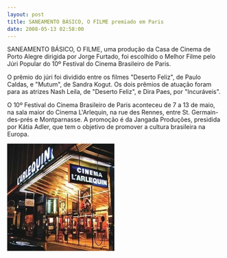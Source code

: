 ```yaml
---
layout: post
title: SANEAMENTO BÁSICO, O FILME premiado em Paris
date: 2008-05-13 02:58:00
---
```

SANEAMENTO BÁSICO, O FILME, uma produção da Casa de Cinema de Porto Alegre dirigida por Jorge Furtado, foi escolhido o Melhor Filme pelo Júri Popular do 10º Festival do Cinema Brasileiro de Paris.

O prêmio do júri foi dividido entre os filmes "Deserto Feliz", de Paulo Caldas, e "Mutum", de Sandra Kogut. Os dois prêmios de atuação foram para as atrizes Nash Leila, de "Deserto Feliz", e Dira Paes, por "Incuráveis".

O 10º Festival do Cinema Brasileiro de Paris aconteceu de 7 a 13 de maio, na sala maior do Cinema L'Arlequin, na rue des Rennes, entre St. Germain-des-prés e Montparnasse. A promoção é da Jangada Produções, presidida por Kátia Adler, que tem o objetivo de promover a cultura brasileira na Europa.

![](/uploads/arlequin.jpg)